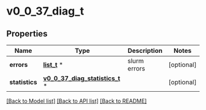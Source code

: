 # v0_0_37_diag_t

## Properties
Name | Type | Description | Notes
------------ | ------------- | ------------- | -------------
**errors** | [**list_t**](v0_0_37_error.md) \* | slurm errors | [optional] 
**statistics** | [**v0_0_37_diag_statistics_t**](v0_0_37_diag_statistics.md) \* |  | [optional] 

[[Back to Model list]](../README.md#documentation-for-models) [[Back to API list]](../README.md#documentation-for-api-endpoints) [[Back to README]](../README.md)


